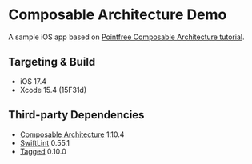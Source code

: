 # Composable Architecture Demo

A sample iOS app based on [Pointfree Composable Architecture tutorial](https://pointfreeco.github.io/swift-composable-architecture/main/tutorials/buildingsyncups/).

## Targeting & Build

* iOS 17.4
* Xcode 15.4 (15F31d)

## Third-party Dependencies

* [Composable Architecture](https://github.com/pointfreeco/swift-composable-architecture) 1.10.4
* [SwiftLint](https://github.com/realm/SwiftLint) 0.55.1
* [Tagged](https://github.com/pointfreeco/swift-tagged) 0.10.0